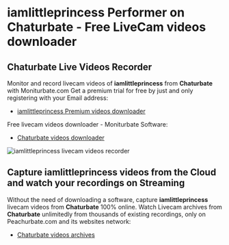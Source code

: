 # iamlittleprincess Performer on Chaturbate - Free LiveCam videos downloader

## Chaturbate Live Videos Recorder

Monitor and record livecam videos of **iamlittleprincess** from **Chaturbate** with Moniturbate.com
Get a premium trial for free by just and only registering with your Email address:
* [iamlittleprincess Premium videos downloader](https://moniturbate.com/request-demo-licence-key.html)

Free livecam videos downloader - Moniturbate Software:
* [Chaturbate videos downloader](https://moniturbate.com/moniturbate-download-software.html)

![iamlittleprincess livecam videos recorder](https://peachurnet.com/templates/moniturbate-software.png)


## Capture iamlittleprincess videos from the Cloud and watch your recordings on Streaming

Without the need of downloading a software, capture **iamlittleprincess** livecam videos from **Chaturbate** 100% online.
Watch Livecam archives from **Chaturbate** unlimitedly from thousands of existing recordings, only on Peachurbate.com and its websites network:
* [Chaturbate videos archives](https://peachurnet.com/)